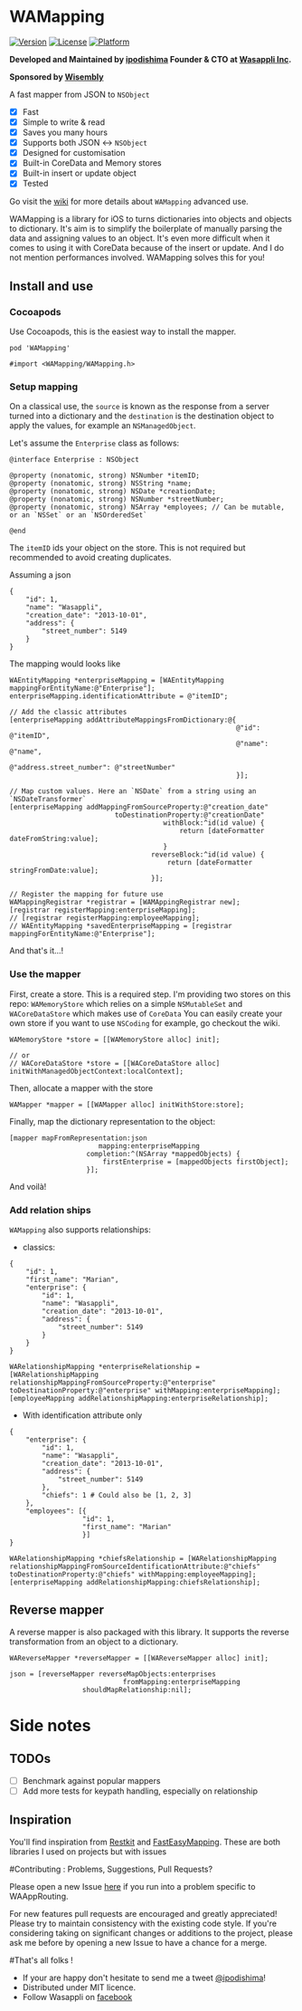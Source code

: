 # WAMapping

[![Version](https://img.shields.io/cocoapods/v/WAMapping.svg?style=flat)](http://cocoapods.org/pods/WAMapping)
[![License](https://img.shields.io/cocoapods/l/WAMapping.svg?style=flat)](http://cocoapods.org/pods/WAMapping)
[![Platform](https://img.shields.io/cocoapods/p/WAMapping.svg?style=flat)](http://cocoapods.org/pods/WAMapping)

**Developed and Maintained by [ipodishima](https://github.com/ipodishima) Founder & CTO at [Wasappli Inc](http://wasapp.li).**

**Sponsored by [Wisembly](http://wisembly.com/en/)**

A fast mapper from JSON to `NSObject`

- [x] Fast
- [x] Simple to write & read
- [x] Saves you many hours
- [x] Supports both JSON <-> `NSObject`
- [x] Designed for customisation
- [x] Built-in CoreData and Memory stores
- [x] Built-in insert or update object
- [x] Tested

Go visit the [wiki](https://github.com/wasappli/WAMapping/wiki) for more details about `WAMapping` advanced use.

WAMapping is a library for iOS to turns dictionaries into objects and objects to dictionary. It's aim is to simplify the boilerplate of manually parsing the data and assigning values to an object. It's even more difficult when it comes to using it with CoreData because of the insert or update. And I do not mention performances involved. WAMapping solves this for you!

## Install and use
### Cocoapods
Use Cocoapods, this is the easiest way to install the mapper.

`pod 'WAMapping'`

`#import <WAMapping/WAMapping.h>`

### Setup mapping

On a classical use, the `source` is known as the response from a server turned into a dictionary and the `destination` is the destination object to apply the values, for example an `NSManagedObject`.

Let's assume the `Enterprise` class as follows:

```objc
@interface Enterprise : NSObject

@property (nonatomic, strong) NSNumber *itemID;
@property (nonatomic, strong) NSString *name;
@property (nonatomic, strong) NSDate *creationDate;
@property (nonatomic, strong) NSNumber *streetNumber;
@property (nonatomic, strong) NSArray *employees; // Can be mutable, or an `NSSet` or an `NSOrderedSet`

@end
```

The `itemID` ids your object on the store. This is not required but recommended to avoid creating duplicates.

Assuming a json
```
{
    "id": 1,
    "name": "Wasappli",
    "creation_date": "2013-10-01",
    "address": {
        "street_number": 5149
    }
}
```

The mapping would looks like

```objc
WAEntityMapping *enterpriseMapping = [WAEntityMapping mappingForEntityName:@"Enterprise"];
enterpriseMapping.identificationAttribute = @"itemID";

// Add the classic attributes
[enterpriseMapping addAttributeMappingsFromDictionary:@{
                                                        @"id": @"itemID",
                                                        @"name": @"name",
                                                        @"address.street_number": @"streetNumber"
                                                        }];      
                                                   
// Map custom values. Here an `NSDate` from a string using an `NSDateTransformer`
[enterpriseMapping addMappingFromSourceProperty:@"creation_date"
                          toDestinationProperty:@"creationDate"
                                      withBlock:^id(id value) {
                                          return [dateFormatter dateFromString:value];
                                      }
                                   reverseBlock:^id(id value) {
                                       return [dateFormatter stringFromDate:value];
                                   }];

// Register the mapping for future use
WAMappingRegistrar *registrar = [WAMAppingRegistrar new];
[registrar registerMapping:enterpriseMapping];
// [registrar registerMapping:employeeMapping];
// WAEntityMapping *savedEnterpriseMapping = [registrar mappingForEntityName:@"Enterprise"];
```

And that's it...!

### Use the mapper

First, create a store. This is a required step.
I'm providing two stores on this repo: `WAMemoryStore` which relies on a simple `NSMutableSet` and `WACoreDataStore` which makes use of `CoreData`
You can easily create your own store if you want to use `NSCoding` for example, go checkout the wiki.

```objc
WAMemoryStore *store = [[WAMemoryStore alloc] init];

// or
// WACoreDataStore *store = [[WACoreDataStore alloc] initWithManagedObjectContext:localContext];
```

Then, allocate a mapper with the store

```objc
WAMapper *mapper = [[WAMapper alloc] initWithStore:store];
```

Finally, map the dictionary representation to the object:

```objc
[mapper mapFromRepresentation:json
                      mapping:enterpriseMapping
                   completion:^(NSArray *mappedObjects) {
                       firstEnterprise = [mappedObjects firstObject];
                   }];
```

And voilà!

### Add relation ships

`WAMapping` also supports relationships:

- classics:

```
{
    "id": 1,
    "first_name": "Marian",
    "enterprise": {
        "id": 1,
        "name": "Wasappli",
        "creation_date": "2013-10-01",
        "address": {
            "street_number": 5149
        }
    }
}
```

```objc
WARelationshipMapping *enterpriseRelationship = 
[WARelationshipMapping relationshipMappingFromSourceProperty:@"enterprise" toDestinationProperty:@"enterprise" withMapping:enterpriseMapping];
[employeeMapping addRelationshipMapping:enterpriseRelationship];
```

- With identification attribute only

```
{
    "enterprise": {
        "id": 1,
        "name": "Wasappli",
        "creation_date": "2013-10-01",
        "address": {
            "street_number": 5149
        },
        "chiefs": 1 # Could also be [1, 2, 3] 
    },
    "employees": [{
                  "id": 1,
                  "first_name": "Marian"
                  }]
}
```

```objc
WARelationshipMapping *chiefsRelationship = [WARelationshipMapping relationshipMappingFromSourceIdentificationAttribute:@"chiefs" toDestinationProperty:@"chiefs" withMapping:employeeMapping];
[enterpriseMapping addRelationshipMapping:chiefsRelationship];
```

## Reverse mapper
A reverse mapper is also packaged with this library. It supports the reverse transformation from an object to a dictionary.

```objc
WAReverseMapper *reverseMapper = [[WAReverseMapper alloc] init];

json = [reverseMapper reverseMapObjects:enterprises
                            fromMapping:enterpriseMapping
                  shouldMapRelationship:nil];
```
# Side notes
## TODOs

- [ ] Benchmark against popular mappers
- [ ] Add more tests for keypath handling, especially on relationship

## Inspiration
You'll find inspiration from [Restkit](https://github.com/RestKit/RestKit) and [FastEasyMapping](https://github.com/Yalantis/FastEasyMapping). These are both libraries I used on projects but with issues

#Contributing : Problems, Suggestions, Pull Requests?

Please open a new Issue [here](https://github.com/Wasappli/WAAppRouting/issues) if you run into a problem specific to WAAppRouting.

For new features pull requests are encouraged and greatly appreciated! Please try to maintain consistency with the existing code style. If you're considering taking on significant changes or additions to the project, please ask me before by opening a new Issue to have a chance for a merge.

#That's all folks !

- If your are happy don't hesitate to send me a tweet [@ipodishima](http://twitter.com/ipodishima)!
- Distributed under MIT licence.
- Follow Wasappli on [facebook](https://www.facebook.com/wasappli)
